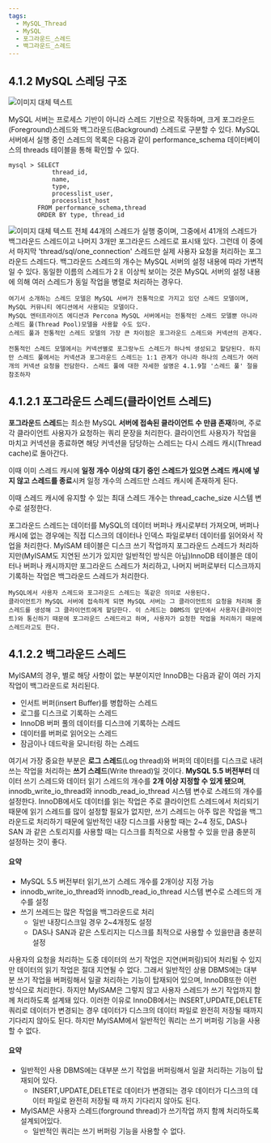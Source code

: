 ```yaml
---
tags:
  - MySQL_Thread
  - MySQL
  - 포그라운드_스레드
  - 백그라운드_스레드
---
```

## 4.1.2 MySQL 스레딩 구조

 ![이미지 대체 텍스트](../../../attachment/Pasted%20image%20231212220243.png)

MySQL 서버는 프로세스 기반이 아니라 스레드 기반으로 작동하며, 크게 포그라운드(Foreground)스레드와 백그라운드(Background) 스레드로 구분할 수 있다. MySQL 서버에서 실행 중인 스레드의 목록은 다음과 같이 performance_schema 데이터베이스의 threads 테이블을 통해 확인할 수 있다.

```mysql
mysql > SELECT 
			thread_id, 
			name, 
			type, 
			processlist_user, 
			processlist_host
		FROM performance_schema,thread 
		ORDER BY type, thread_id
```

 ![이미지 대체 텍스트](../../../attachment/Pasted%20image%20231212221153.png)
전체 44개의 스레드가 실행 중이며, 그중에서 41개의 스레드가 백그라운드 스레드이고 나머지 3개만 포그라운드 스레드로 표시돼 있다. 그런데 이 중에서 마지막 'thread/sql/one_connection' 스레드만 실제 사용자 요청을 처리하는 포그라운드 스레드다. 백그라운드 스레드의 개수는 MySQL 서버의 설정 내용에 따라 가변적일 수 있다. 동일한 이름의 스레드가 2ㅐ 이상씩 보이는 것은 MySQL 서버의 설정 내용에 의해 여러 스레드가 동일 작업을 병렬로 처리하는 경우다.

```ad-info
여기서 소개하는 스레드 모델은 MySQL 서버가 전통적으로 가지고 있던 스레드 모델이며, MySQL 커뮤니티 에디션에서 사용되는 모델이다. 
MySQL 엔터프라이즈 에디션과 Percona MySQL 서버에서는 전통적인 스레드 모델뿐 아니라 스레드 풀(Thread Pool)모델을 사용할 수도 있다. 
스레드 풀과 전통적인 스레드 모델의 가장 큰 차이점은 포그라운드 스레드와 커넥션의 관계다.

전통적인 스레드 모델에서는 커넥션별로 포그랑누드 스레드가 하나씩 생성되고 할당된다. 하지만 스레드 풀에서는 커넥션과 포그라운드 스레드는 1:1 관계가 아니라 하나의 스레드가 여러 개의 커넥션 요청을 전담한다. 스레드 풀에 대한 자세한 설명은 4.1.9절 '스레드 풀' 절을 참조하자
```

## 4.1.2.1 포그라운드 스레드(클라이언트 스레드)

**포그라운드 스레드**는 최소한 MySQL **서버에 접속된 클라이언트 수 만큼 존재**하며, 주로 각 클라이언트 사용자가 요청하는 쿼리 문장을 처리한다. 클라이언트 사용자가 작업을 마치고 커넥션을 종료하면 해당 커넥션을 담당하는 스레드는 다시 스레드 캐시(Thread cache)로 돌아간다. 

이때 이미 스레드 캐시에 **일정 개수 이상의 대기 중인 스레드가 있으면 스레드 캐시에 넣지 않고 스레드를 종료**시켜 일정 개수의 스레드만 스레드 캐시에 존재하게 된다. 

이때 스레드 캐시에 유지할 수 있는 최대 스레드 개수는 thread_cache_size 시스템 변수로 설정한다.

포그라운드 스레드는 데이터를 MySQL의 데이터 버퍼나 캐시로부터 가져오며, 버퍼나 캐시에 없는 경우에는 직접 디스크의 데이터나 인덱스 파일로부터 데이터를 읽어와서 작업을 처리한다. MyISAM 테이블은 디스크 쓰기 작업까지 포그라운드 스레드가 처리하지만(MyISAM도 지연된 쓰기가 있지만 일반적인 방식은 아님)InnoDB 테이블은 데이터나 버퍼나 캐시까지만 포그라운드 스레드가 처리하고, 나머지 버퍼로부터 디스크까지 기록하는 작업은 백그라운드 스레드가 처리한다.

```ad-info
MySQL에서 사용자 스레드와 포그라운드 스레드는 똑같은 의미로 사용된다.
클라이언트가 MySQL 서버에 접속하게 되면 MySQL 서버는 그 클라이언트의 요청을 처리해 줄 스레드를 생성해 그 클라이언트에게 할당한다. 이 스레드는 DBMS의 앞단에서 사용자(클라이언트)와 통신하기 때문에 포그라운드 스레드라고 하며, 사용자가 요청한 작업을 처리하기 때문에 스레드라고도 한다. 
```


## 4.1.2.2 백그라운드 스레드
MyISAM의 경우, 별로 해당 사항이 없는 부분이지만 InnoDB는 다음과 같이 여러 가지 작업이 백그라운드로 처리된다.

- 인서트 버퍼(insert Buffer)를 병합하는 스레드
- 로그를 디스크로 기록하는 스레드
- InnoDB 버퍼 풀의 데이터를 디스크에 기록하는 스레드
- 데이터를 버퍼로 읽어오는 스레드
- 잠금이나 데드락을 모니터링 하는 스레드

여기서 가장 중요한 부분은 **로그 스레드**(Log thread)와 버퍼의 데이터를 디스크로 내려쓰는 작업을 처리하는 **쓰기 스레드**(Write thread)일 것이다. **MySQL 5.5 버전부터** 데이터 쓰기 스레드와 데이터 읽기 스레드의 개수를 **2개 이상 지정할 수 있게 됐으며**, innodb_write_io_thread와 innodb_read_io_thread 시스템 변수로 스레드의 개수를 설정한다. InnoDB에서도 데이터를 읽는 작업은 주로 클라이언트 스레드에서 처리되기 때문에 읽기 스레드를 많이 설정할 필요가 없지만, 쓰기 스레드는 아주 많은 작업을 백그라운드로 처리하기 때문에 일반적인 내장 디스크를 사용할 때는 2~4 정도, DAS나 SAN 과 같은 스토리지를 사용할 때는 디스크를 최적으로 사용할 수 있을 만큼 충분히 설정하는 것이 좋다.

#### 요약
- MySQL 5.5 버전부터 읽기,쓰기 스레드 개수를 2개이상 지정 가능
- innodb_write_io_thread와 innodb_read_io_thread 시스템 변수로 스레드의 개수를 설정
- 쓰기 쓰레드는 많은 작업을 백그라운드로 처리
	- 일반 내장디스크일 경우 2~4개정도 설정
	- DAS나 SAN과 같은 스토리지는 디스크를 최적으로 사용할 수 있을만큼 충분히 설정

사용자의 요청을 처리하는 도중 데이터의 쓰기 작업은 지연(버퍼링)되어 처리될 수 있지만 데이터의 읽기 작업은 절대 지연될 수 없다. 그래서 일반적인 상용 DBMS에는 대부분 쓰기 작업을 버퍼링해서 일괄 처리하는 기능이 탑재되어 있으며, InnoDB또한 이런 방식으로 처리한다. 하지만 MyISAM은 그렇지 않고 사용자 스레드가 쓰기 작업까지 함께 처리하도록 설계돼 있다. 이러한 이유로 InnoDB에서는 INSERT,UPDATE,DELETE 쿼리로 데이터가 변경되는 경우 데이터가 디스크의 데이터 파일로 완전히 저장될 때까지 기다리지 않아도 된다. 하지만 MyISAM에서 일반적인 쿼리는 쓰기 버퍼링 기능을 사용할 수 없다.

#### 요약
- 일반적인 사용 DBMS에는 대부분 쓰기 작업을 버퍼링해서 일괄 처리하는 기능이 탑재되어 있다.
	- INSERT,UPDATE,DELETE로 데이터가 변경되는 경우 데이터가 디스크의 데이터 파일로 완전히 저장될 때 까지 기다리지 않아도 된다.
- MyISAM은 사용자 스레드(forground thread)가 쓰기작업 까지 함께 처리하도록 설계되어있다.
	- 일반적인 쿼리는 쓰기 버퍼링 기능을 사용할 수 없다.
